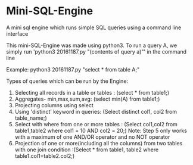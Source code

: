 # Mini-SQL-Engine
A mini​ sql engine which runs simple SQL queries using ​a command line interface

This mini-SQL-Engine was made using python3. To run a query A, we simply run 'python3 20161187.py "(contents of query a)"'
in the command line

Example: 
python3 20161187.py "select * from table A;"

Types of queries which can be run by the Engine:
1. Selecting all records in a table or tables : (select * from table1;)
2. Aggregates- min,max,sum,avg: (select min(A) from table1;)
3. Projecting columns using select
4. Using 'distinct' keyword in queries: (Select distinct col1, col2 from table_name;)
5. Select with where from one or more tables : (Select col1,col2 from table1,table2 where col1 = 10 AND col2 = 20;)
Note: Step 5 only works with a maximum of one AND/OR operator and no NOT operator
6. Projection of one or more(including all the columns) from two tables with one join
condition :(Select * from table1, table2 where table1.col1=table2.col2;)
